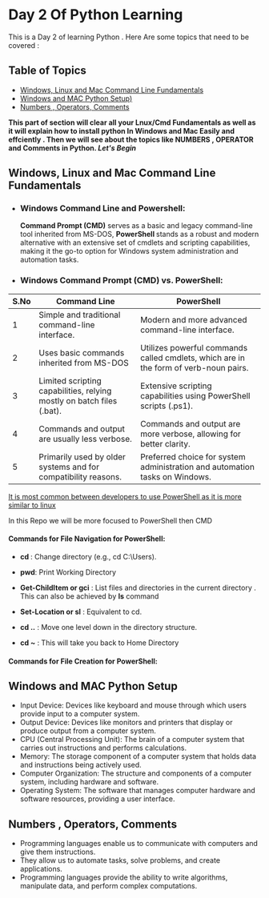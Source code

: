 
# Day 2 Of Python Learning 

This is a Day 2 of learning Python . Here Are some topics that need to be covered : 

## Table of Topics 

- [Windows, Linux and Mac Command Line Fundamentals](#cmd_fundamentals)
- [Windows and MAC Python Setup) ](#python_setup)
- [Numbers , Operators, Comments](#noc)

<b>This part of section will clear all your Lnux/Cmd Fundamentals as well as it will explain how to install python In Windows and Mac Easily and effciently . Then we will see about the topics like NUMBERS , OPERATOR and Comments in Python. <i>Let's Begin </i></b>

## Windows, Linux and Mac Command Line Fundamentals <a name = "cmd_fundamentals"></a>

- ### Windows Command Line and Powershell:
     <b>Command Prompt (CMD)</b> serves as a basic and legacy command-line tool inherited from MS-DOS, <b> PowerShell </b> stands as a robust and modern alternative with an extensive set of cmdlets and scripting capabilities, making it the go-to option for Windows system administration and automation tasks.
- ### Windows Command Prompt (CMD) vs. PowerShell:

| S.No 	| Command Line                                                          	| PowerShell                                                                           	|
|------	|-----------------------------------------------------------------------	|--------------------------------------------------------------------------------------	|
|   1  	| Simple and traditional command-line interface.                        	| Modern and more advanced command-line interface.                                     	|
|   2  	| Uses basic commands inherited from MS-DOS                             	| Utilizes powerful commands called cmdlets, which are in the form of verb-noun pairs. 	|
|   3  	| Limited scripting capabilities, relying mostly on batch files (.bat). 	| Extensive scripting capabilities using PowerShell scripts (.ps1).                    	|
|   4  	| Commands and output are usually less verbose.                         	| Commands and output are more verbose, allowing for better clarity.                   	|
|   5  	| Primarily used by older systems and for compatibility reasons.        	| Preferred choice for system administration and automation tasks on Windows.          	|

<u>It is most common between developers to use PowerShell as it is more similar to linux </u>

In this Repo we will be more focused to PowerShell then CMD

#### Commands for File Navigation for PowerShell:
- <b>cd </b>: Change directory (e.g., cd C:\Users).

- <b>pwd</b>: Print Working Directory

- <b>Get-ChildItem or gci</b>  : List files and directories in the current directory . This can also be achieved by <b>ls</b> command

- <b>Set-Location or sl</b> : Equivalent to cd.

- <b>cd ..</b> : Move one level down in the directory structure.

- <b>cd ~</b> : This will take you back to Home Directory 

#### Commands for File Creation for PowerShell:

## Windows and MAC Python Setup <a name = "python_setup"></a>
- Input Device: Devices like keyboard and mouse through which users provide input to a computer system.
- Output Device: Devices like monitors and printers that display or produce output from a computer system.
- CPU (Central Processing Unit): The brain of a computer system that carries out instructions and performs calculations.
- Memory: The storage component of a computer system that holds data and instructions being actively used.
- Computer Organization: The structure and components of a computer system, including hardware and software.
- Operating System: The software that manages computer hardware and software resources, providing a user interface.

## Numbers , Operators, Comments <a name = "noc"></a>
- Programming languages enable us to communicate with computers and give them instructions.
- They allow us to automate tasks, solve problems, and create applications.
- Programming languages provide the ability to write algorithms, manipulate data, and perform complex computations.


